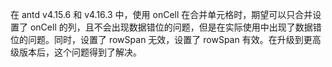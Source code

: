 在 antd v4.15.6 和 v4.16.3 中，使用 onCell 在合并单元格时，期望可以只合并设置了 onCell 的列，且不会出现数据错位的问题，但是在实际使用中出现了数据错位的问题。同时，设置了 rowSpan 无效，设置了 rowSpan 有效。在升级到更高级版本后，这个问题得到了解决。
